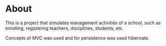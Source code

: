 # About

This is a project that simulates management activities of a school, such as enrolling, registering teachers, disciplines, students, etc.

Concepts of MVC was used and for persistence was used hibernate. 